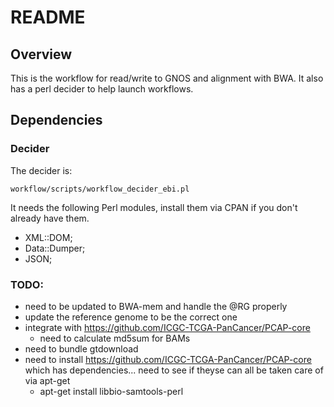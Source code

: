 # README

## Overview

This is the workflow for read/write to GNOS and alignment with BWA.
It also has a perl decider to help launch workflows.

## Dependencies

### Decider

The decider is:

    workflow/scripts/workflow_decider_ebi.pl

It needs the following Perl modules, install them via CPAN if you don't already have them.

* XML::DOM;
* Data::Dumper;
* JSON;

### TODO:

* need to be updated to BWA-mem and handle the @RG properly
* update the reference genome to be the correct one
* integrate with https://github.com/ICGC-TCGA-PanCancer/PCAP-core
    * need to calculate md5sum for BAMs
* need to bundle gtdownload 
* need to install https://github.com/ICGC-TCGA-PanCancer/PCAP-core which has dependencies... need to see if theyse can all be taken care of via apt-get
    * apt-get install libbio-samtools-perl

